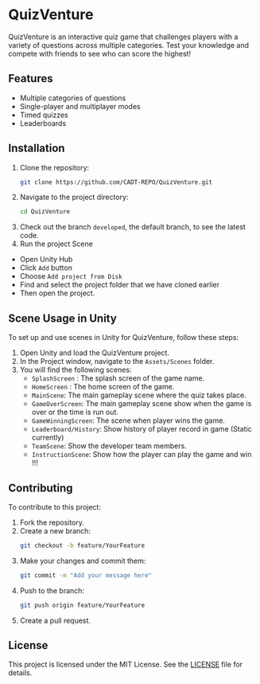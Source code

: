 # QuizVenture

QuizVenture is an interactive quiz game that challenges players with a variety of questions across multiple categories. Test your knowledge and compete with friends to see who can score the highest!

## Features
- Multiple categories of questions
- Single-player and multiplayer modes
- Timed quizzes
- Leaderboards

## Installation

1. Clone the repository:
    ```sh
    git clone https://github.com/CADT-REPO/QuizVenture.git
    ```
2. Navigate to the project directory:
    ```sh
    cd QuizVenture
    ```
3. Check out the branch `developed`, the default branch, to see the latest code.
4. Run the project Scene
- Open Unity Hub
- Click `Add` button
- Choose `Add project from Disk`
- Find and select the project folder that we have cloned earlier
- Then open the project.


## Scene Usage in Unity

To set up and use scenes in Unity for QuizVenture, follow these steps:

1. Open Unity and load the QuizVenture project.
2. In the Project window, navigate to the `Assets/Scenes` folder.
3. You will find the following scenes:
    - `SplashScreen` : The splash screen of the game name.
    - `HomeScreen` : The home screen of the game.
    - `MainScene`: The main gameplay scene where the quiz takes place.
    - `GameOverScreen`: The main gameplay scene show when the game is over or the time is run out.
    - `GameWinningScreen`: The scene when player wins the game.
    - `Leaderboard/History`: Show history of player record in game (Static currently)
    - `TeamScene`: Show the developer team members.
    - `InstructionScene`: Show how the player can play the game and win !!!

## Contributing

To contribute to this project: 

1. Fork the repository.
2. Create a new branch:
    ```sh
    git checkout -b feature/YourFeature
    ```
3. Make your changes and commit them:
    ```sh
    git commit -m "Add your message here"
    ```
4. Push to the branch:
    ```sh
    git push origin feature/YourFeature
    ```
5. Create a pull request.

## License

This project is licensed under the MIT License. See the [LICENSE](LICENSE) file for details.
